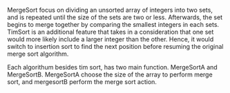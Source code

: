 MergeSort focus on dividing an unsorted array of integers into two sets, and is repeated until the size of the sets are two or less. Afterwards, the set begins to merge together by comparing the smallest integers in each sets. TimSort is an additional feature that takes in a consideration that one set would more likely include a larger integer than the other. Hence, it would switch to insertion sort to find the next position before resuming the original merge sort algorithm.

Each algorithum besides tim sort, has two main function. MergeSortA and MergeSortB. MergeSortA choose the size of the array to perform merge sort, and mergesortB perform the merge sort action.
